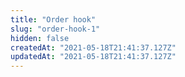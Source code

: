 ```yaml
---
title: "Order hook"
slug: "order-hook-1"
hidden: false
createdAt: "2021-05-18T21:41:37.127Z"
updatedAt: "2021-05-18T21:41:37.127Z"
---
```

